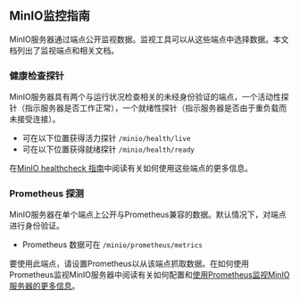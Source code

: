 ## MinIO监控指南

MinIO服务器通过端点公开监视数据。监视工具可以从这些端点中选择数据。本文档列出了监视端点和相关文档。

### 健康检查探针

MinIO服务器具有两个与运行状况检查相关的未经身份验证的端点，一个活动性探针（指示服务器是否工作正常），一个就绪性探针（指示服务器是否由于重负载而未接受连接）。

- 可在以下位置获得活力探针 `/minio/health/live`
- 可在以下位置获得就绪探针 `/minio/health/ready`

在[MinIO healthcheck 指南](https://github.com/minio/minio/blob/master/docs/metrics/healthcheck/README.md)中阅读有关如何使用这些端点的更多信息。 

### Prometheus 探测

MinIO服务器在单个端点上公开与Prometheus兼容的数据。默认情况下，对端点进行身份验证。

- Prometheus 数据可在 `/minio/prometheus/metrics`

要使用此端点，请设置Prometheus以从该端点抓取数据。在如何使用Prometheus监视MinIO服务器中阅读有关如何配置和[使用Prometheus监视MinIO服务器的更多信息](https://github.com/minio/minio/blob/master/docs/metrics/prometheus/README.md)。

